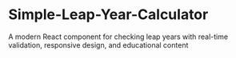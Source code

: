 # Simple-Leap-Year-Calculator
 A modern React component for checking leap years with real-time validation, responsive design, and educational content
